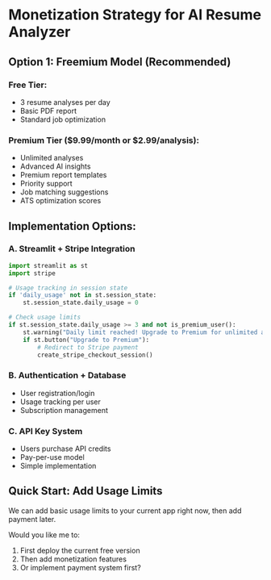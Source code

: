 # Monetization Strategy for AI Resume Analyzer

## Option 1: Freemium Model (Recommended)

### Free Tier:
- 3 resume analyses per day
- Basic PDF report
- Standard job optimization

### Premium Tier ($9.99/month or $2.99/analysis):
- Unlimited analyses
- Advanced AI insights
- Premium report templates
- Priority support
- Job matching suggestions
- ATS optimization scores

## Implementation Options:

### A. Streamlit + Stripe Integration
```python
import streamlit as st
import stripe

# Usage tracking in session state
if 'daily_usage' not in st.session_state:
    st.session_state.daily_usage = 0

# Check usage limits
if st.session_state.daily_usage >= 3 and not is_premium_user():
    st.warning("Daily limit reached! Upgrade to Premium for unlimited access.")
    if st.button("Upgrade to Premium"):
        # Redirect to Stripe payment
        create_stripe_checkout_session()
```

### B. Authentication + Database
- User registration/login
- Usage tracking per user
- Subscription management

### C. API Key System
- Users purchase API credits
- Pay-per-use model
- Simple implementation

## Quick Start: Add Usage Limits

We can add basic usage limits to your current app right now, then add payment later.

Would you like me to:
1. First deploy the current free version
2. Then add monetization features
3. Or implement payment system first?